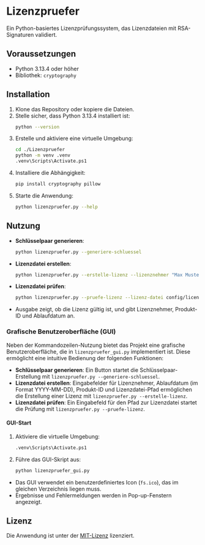 # Lizenzpruefer

Ein Python-basiertes Lizenzprüfungssystem, das Lizenzdateien mit RSA-Signaturen validiert.

## Voraussetzungen
- Python 3.13.4 oder höher
- Bibliothek: `cryptography`

## Installation
1. Klone das Repository oder kopiere die Dateien.
2. Stelle sicher, dass Python 3.13.4 installiert ist:
   ```bash
   python --version
   ```
3. Erstelle und aktiviere eine virtuelle Umgebung:
   ```bash
   cd ./Lizenzpruefer
   python -m venv .venv
   .venv\Scripts\Activate.ps1
   ```
4. Installiere die Abhängigkeit:
   ```bash
   pip install cryptography pillow
   ```
5. Starte die Anwendung:
   ```bash
   python lizenzpruefer.py --help
   ```

## Nutzung
- **Schlüsselpaar generieren**:
   ```bash
   python lizenzpruefer.py --generiere-schluessel
   ```
- **Lizenzdatei erstellen**:
   ```bash
   python lizenzpruefer.py --erstelle-lizenz --lizenznehmer "Max Mustermann" --ablaufdatum "2026-12-31" --produkt-id "PROD123" --lizenz-datei config/licenses/lizenz.json
   ```
- **Lizenzdatei prüfen**:
   ```bash
   python lizenzpruefer.py --pruefe-lizenz --lizenz-datei config/licenses/lizenz.json
   ```
- Ausgabe zeigt, ob die Lizenz gültig ist, und gibt Lizenznehmer, Produkt-ID und Ablaufdatum an.

### Grafische Benutzeroberfläche (GUI)
Neben der Kommandozeilen-Nutzung bietet das Projekt eine grafische Benutzeroberfläche, die in `lizenzpruefer_gui.py` implementiert ist. Diese ermöglicht eine intuitive Bedienung der folgenden Funktionen:

- **Schlüsselpaar generieren**: 
Ein Button startet die Schlüsselpaar-Erstellung mit `lizenzpruefer.py --generiere-schluessel`.
- **Lizenzdatei erstellen**: 
Eingabefelder für Lizenznehmer, Ablaufdatum (im Format YYYY-MM-DD), Produkt-ID und Lizenzdatei-Pfad ermöglichen die Erstellung einer Lizenz mit `lizenzpruefer.py --erstelle-lizenz`.
- **Lizenzdatei prüfen**: 
Ein Eingabefeld für den Pfad zur Lizenzdatei startet die Prüfung mit `lizenzpruefer.py --pruefe-lizenz`.

#### GUI-Start
1. Aktiviere die virtuelle Umgebung:
   ```bash
   .venv\Scripts\Activate.ps1
   ```
2. Führe das GUI-Skript aus:
   ```bash
   python lizenzpruefer_gui.py
   ```
- Das GUI verwendet ein benutzerdefiniertes Icon (`fs.ico`), das im gleichen Verzeichnis liegen muss.
- Ergebnisse und Fehlermeldungen werden in Pop-up-Fenstern angezeigt.

## Lizenz
Die Anwendung ist unter der [MIT-Lizenz](../LICENSE) lizenziert.